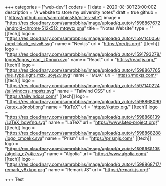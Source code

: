 +++
categories = ["web-dev"]
coders = []
date = 2020-08-30T23:00:00Z
description = "A website to store my university notes"
draft = true
github = ["https://github.com/samrobbins85/notes-site"]
image = "https://res.cloudinary.com/samrobbins/image/upload/q_auto/v1598867672/android-chrome-512x512_mtqwtx.png"
title = "Notes Website"
type = ""
[[tech]]
logo = "https://res.cloudinary.com/samrobbins/image/upload/q_auto/v1597140056/next-black_csivx6.svg"
name = "Next.js"
url = "https://nextjs.org/"
[[tech]]
logo = "https://res.cloudinary.com/samrobbins/image/upload/q_auto/v1591793278/logos/logos_react_z0nqxp.svg"
name = "React"
url = "https://reactjs.org/"
[[tech]]
logo = "https://res.cloudinary.com/samrobbins/image/upload/q_auto/v1598867765/file_type_light_mdx_uoyj29.svg"
name = "MDX"
url = "https://mdxjs.com/"
[[tech]]
logo = "https://res.cloudinary.com/samrobbins/image/upload/q_auto/v1597140224/tailwindcss_rnpshz.svg"
name = "Tailwind CSS"
url = "https://tailwindcss.com/"
[[tech]]
logo = "https://res.cloudinary.com/samrobbins/image/upload/q_auto/v1598868090/katex_u8nobf.png"
name = "KaTeX"
url = "https://katex.org/"
[[tech]]
logo = "https://res.cloudinary.com/samrobbins/image/upload/q_auto/v1598868139/LaTeX_bdwfnq.svg"
name = "LaTeX"
url = "https://www.latex-project.org/"
[[tech]]
logo = "https://res.cloudinary.com/samrobbins/image/upload/q_auto/v1598868288/logo_cmoekx.svg"
name = "Prism"
url = "https://prismjs.com/"
[[tech]]
logo = "https://res.cloudinary.com/samrobbins/image/upload/q_auto/v1598868195/algolia_c7y4ic.svg"
name = "Algolia"
url = "https://www.algolia.com/"
[[tech]]
logo = "https://res.cloudinary.com/samrobbins/image/upload/q_auto/v1598868717/remark_y8xkpo.png"
name = "Remark JS"
url = "https://remark.js.org/"

+++
Test